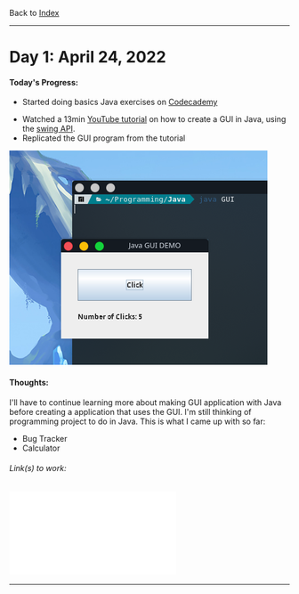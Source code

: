Back to [Index](README.md)
____
# Day 1: April 24, 2022
#### Today's Progress:
-  Started doing basics Java exercises on [Codecademy](https://www.codecademy.com/learn/learn-java)
<!--- Replace comment with screenshot of codecademy-->
-  Watched a 13min [YouTube tutorial](https://youtu.be/5o3fMLPY7qY) on how to create a GUI in Java, using the [swing API](https://www.javatpoint.com/java-swing).
-  Replicated the GUI program from the tutorial

![JavaGUITest.png](Attachments-DOC/JavaGUITest.png)

#### Thoughts: 
I'll have to continue learning more about making GUI application with Java before creating a application that uses the GUI.
I'm still thinking of programming project to do in Java. 
This is what I came up with so far:
- Bug Tracker
- Calculator



###### Link(s) to work:
![GUI.java](Attachments-DOC/GUI.java)
___
